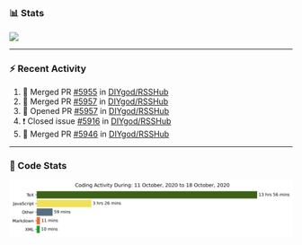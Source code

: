 ### :bar_chart: Stats

<a href="#">
  <img align="center" src="https://github-readme-stats.vercel.app/api?username=henryqw&count_private=true&show_icons=true" />
</a>
<!-- <a href="#">
  <img align="center" src="https://github-readme-stats-git-master.henryqw.vercel.app/api/top-langs/?username=HenryQW&layout=compact" />
</a> -->

---

### :zap: Recent Activity

<!--START_SECTION:activity-->

1. 🎉 Merged PR [#5955](https://github.com/DIYgod/RSSHub/pull/5955) in [DIYgod/RSSHub](https://github.com/DIYgod/RSSHub)
2. 🎉 Merged PR [#5957](https://github.com/DIYgod/RSSHub/pull/5957) in [DIYgod/RSSHub](https://github.com/DIYgod/RSSHub)
3. 💪 Opened PR [#5957](https://github.com/DIYgod/RSSHub/pull/5957) in [DIYgod/RSSHub](https://github.com/DIYgod/RSSHub)
4. ❗️ Closed issue [#5916](https://github.com/DIYgod/RSSHub/issues/5916) in [DIYgod/RSSHub](https://github.com/DIYgod/RSSHub)
5. 🎉 Merged PR [#5946](https://github.com/DIYgod/RSSHub/pull/5946) in [DIYgod/RSSHub](https://github.com/DIYgod/RSSHub)
<!--END_SECTION:activity-->

---

### :calendar: Code Stats

![WakaTime](https://github.com/HenryQW/HenryQW/blob/master/images/stat.svg)
